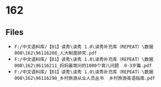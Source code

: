# 162

## Files

- `F:/中文语料库/【01】读秀\读秀 1.0\读秀补充库（REPEAT）\数据008\162\96116208_人大制度研究.pdf`
- `F:/中文语料库/【01】读秀\读秀 1.0\读秀补充库（REPEAT）\数据008\162\96116211_妈妈最常问的1000个育儿问题  0-3岁篇.pdf`
- `F:/中文语料库/【01】读秀\读秀 1.0\读秀补充库（REPEAT）\数据008\162\96116290_乡村旅游从业人员丛书  乡村旅游英语指南.pdf`
